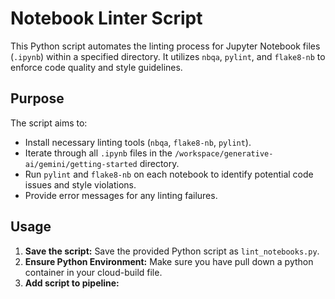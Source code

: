 # Notebook Linter Script

This Python script automates the linting process for Jupyter Notebook files (`.ipynb`) within a specified directory. It utilizes `nbqa`, `pylint`, and `flake8-nb` to enforce code quality and style guidelines.

## Purpose

The script aims to:

- Install necessary linting tools (`nbqa`, `flake8-nb`, `pylint`).
- Iterate through all `.ipynb` files in the `/workspace/generative-ai/gemini/getting-started` directory.
- Run `pylint` and `flake8-nb` on each notebook to identify potential code issues and style violations.
- Provide error messages for any linting failures.

## Usage

1.  **Save the script:** Save the provided Python script as `lint_notebooks.py`.
2.  **Ensure Python Environment:** Make sure you have pull down a python container in your cloud-build file.
3.  **Add script to pipeline:**
